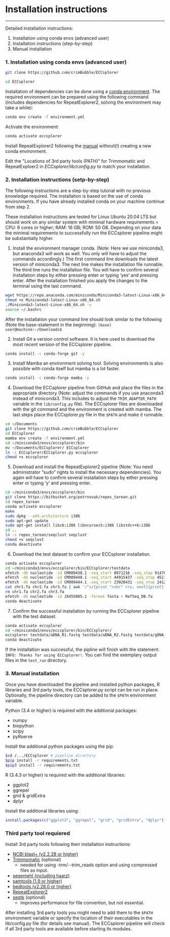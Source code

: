 # Installation instructions #
-------------------------------------------------------------------------------

Detailed installation instructions:

1. Installation using conda envs (advanced user)
2. Installation instructions (step-by-step)
3. Manual installation


### 1. Installation using conda envs (advanced user)

```bash
git clone https://github.com/crimBubble/ECCsplorer

cd ECCsplorer
```

Installation of dependencies can be done using a [conda environment](https://docs.conda.io/projects/conda/en/latest/). The required environment can be prepared using the following command (includes dependencies for RepeatExplorer2, solving the environment may take a while):

```bash
conda env create -f environment.yml
```

Activate the environment:

```bash
conda activate eccsplorer
```

Install RepeatExplorer2 following the [manual](https://bitbucket.org/petrnovak/repex_tarean/src/devel/) without(!) creating a new conda environment.

Edit the "Locations of 3rd party tools (PATH)" for Trimmomatic and RepeatExploer2 in *ECCsplorer/lib/config.py* to match your installation.


### 2. Installation instructions (setp-by-step)

The following instructions are a step-by-step tutorial with no previous knowledge required. The installation is based on the use of conda environments. If you have already installed conda on your machine continue from step 2.

These installation instructions are tested for Linux Ubuntu 20.04 LTS but should work on any similar system with minimal hardware requirements = CPU: 6 cores or higher; RAM: 16 GB; ROM: 50 GB. Depending on your data the minimal requirements to successfully run the ECCsplorer pipeline might be substantially higher. 

1. Install the environment manager conda. (Note: Here we use miniconda3, but anaconda3 will work as well. You only will have to adjust the commands accordingly.)
The first command line downloads the latest version of miniconda3. The next line makes the installation file runnable. The third line runs the installation file. You will have to confirm several installation steps by either pressing enter or typing ‘yes’ and pressing enter. After the installation finished you apply the changes to the terminal using the last command.
```bash
wget https://repo.anaconda.com/miniconda/Miniconda3-latest-Linux-x86_64.sh
chmod +x Miniconda3-latest-Linux-x86_64.sh
./Miniconda3-latest-Linux-x86_64.sh -u
source ~/.bashrc
```
After the installation your command line should look similar to the following (Note the base-statement in the beginning): ```(base) user@machine:~/Downloads$```

2. Install Git a version control software. It is here used to download the most recent version of the ECCsplorer pipeline.
```bash
conda install -c conda-forge git -y
```
3. Install Mamba an environment solving tool. Solving environments is also possible with conda itself but mamba is a lot faster.
```bash
conda install -c conda-forge mamba -y
```
4. Download the ECCsplorer pipeline from GitHub and place the files in the appropriate directory (Note: adjust the commands if you use anaconda3 instead of miniconda3. This includes to adjust the ```TRIM_ADAPTER_PATH``` variable in the ```lib/config.py``` file). The ECCsplorer files are downloaded with the git command and the environment is created with mamba. The last steps place the ECCsplorer.py file in the ```$PATH``` and make it runnable.
```bash
cd ~/Documents
git clone https://github.com/crimBubble/ECCsplorer
cd ECCsplorer
mamba env create -f environment.yml
cd ~/miniconda3/envs/eccsplorer/bin
mv ~/Documents/ECCsplorer/ ECCsplorer
ln -s ECCsplorer/ECCsplorer.py eccsplorer
chmod +x eccsplorer
```
5. Download and install the RepeatExplorer2 pipeline (Note: You need administrator “sudo” rights to install the necessary dependencies). You again will have to confirm several installation steps by either pressing enter or typing ‘y’ and pressing enter.
```bash
cd ~/miniconda3/envs/eccsplorer/bin
git clone https://bitbucket.org/petrnovak/repex_tarean.git
cd repex_tarean
conda activate eccsplorer
make
sudo dpkg --add-architecture i386
sudo apt-get update
sudo apt-get install libc6:i386 libncurses5:i386 libstdc++6:i386
cd .. 
ln -s repex_tarean/seqclust seqclust
chmod +x seqclust
conda deactivate
```
6. Download the test dataset to confirm your ECCsplorer installation.
```bash
conda activate eccsplorer
cd ~/miniconda3/envs/eccsplorer/bin/ECCsplorer/testdata
efetch -db nucleotide -id CM009438.1 -seq_start 8971216 -seq_stop 9147030 -format fasta > chr1.fa
efetch -db nucleotide -id CM009440.1 -seq_start 44915437 -seq_stop 45118630 -format fasta > chr2.fa
efetch -db nucleotide -id CM009444.1 -seq_start 23920431 -seq_stop 24120625 -format fasta > chr3.fa
cat chr1.fa chr2.fa chr3.fa | awk '/^>/{print ">chr" ++i; next}{print}' > RefGenomeSeq.fa
rm chr1.fa chr2.fa chr3.fa
efetch -db nucleotide -id JX455085.1 -format fasta > RefSeq_DB.fa
conda deactivate
```
7. Confirm the successful installation by running the ECCsplorer pipeline with the test dataset.
```bash
conda activate eccsplorer
cd ~/miniconda3/envs/eccsplorer/bin/ECCsplorer/
eccsplorer testdata/aDNA_R1.fastq testdata/aDNA_R2.fastq testdata/gDNA_R1.fastq testdata/gDNA_R2.fastq --reference_genome testdata/RefGenomeSeq.fa --database testdata/RefSeq_DB.fa --output_dir testrun --trim_reads tru3 --read_count 1000
conda deactivate
```

If the installation was successful, the pipline will finish with the statement: ```INFO: Thanks for using ECCsplorer!```. You can find the exemplary output files in the ```test_run``` directory.


### 3. Manual installation

Once you have downloaded the pipeline and installed python packages, R libraries and 3rd party tools, the ECCsplorer.py script can be run in place. Optionally, the pipeline directory can be added to the ```$PATH``` environment variable.

Python (3.4 or higher) is required with the additional packages:

- numpy
- biopython
- scipy
- pyRserve

Install the additional python packages using the pip:
```bash
$cd /.../ECCsplorer # pipeline directory 
$pip install -r requirements.txt
$pip3 install -r requirements.txt 
```

R (3.4.3 or higher) is required with the additional libraries:

- ggplot2
- ggrepel
- grid & gridExtra
- dplyr

Install the additional libraries using: 
```r
install.packages(c("ggplot2", "ggrepel", "grid", "gridExtra", "dplyr"))
```

### Third party tool requiered

Install 3rd party tools following their installation instructions:

- [NCBI blast+ (v2.2.28 or higher)](https://blast.ncbi.nlm.nih.gov/Blast.cgi?CMD=Web&PAGE_TYPE=BlastDocs&DOC_TYPE=Download)
- [Trimmomatic](http://www.usadellab.org/cms/?page=trimmomatic) (optional)
    - needed for using -trm/--trim_reads option and using compressed files as input.
- [segemehl (including haarz)](https://www.bioinf.uni-leipzig.de/Software/segemehl/)
- [samtools (1.9 or higher)](https://github.com/samtools/samtools) 
- [bedtools (v2.28.0 or higher)](https://bedtools.readthedocs.io/en/latest/content/installation.html)
- [RepeatExplorer2](https://bitbucket.org/petrnovak/repex_tarean/src/devel/)
- [seqtk](https://github.com/lh3/seqtk) (optional)
    - improves performance for file convertion, but not essential.

After installing 3rd party tools you might need to add them to the ```$PATH``` environment variable or specify the location of their executables in the lib/config.py file (for details see manual). 
The ECCsplorer pipeline will check if all 3rd party tools are available before starting its modules.
